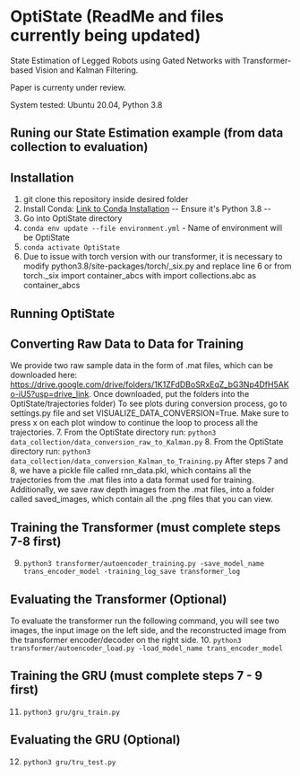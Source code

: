 # OptiState (ReadMe and files currently being updated)
State Estimation of Legged Robots using Gated Networks
with Transformer-based Vision and Kalman Filtering.

Paper is currenty under review.

System tested: Ubuntu 20.04, Python 3.8
## Runing our State Estimation example (from data collection to evaluation)
## Installation
1. git clone this repository inside desired folder
2. Install Conda: [Link to Conda Installation](https://docs.conda.io/projects/conda/en/latest/user-guide/install/linux.html) -- Ensure it's Python 3.8 --
3. Go into OptiState directory
4. `conda env update --file environment.yml` - Name of environment will be OptiState
5. `conda activate OptiState`
6. Due to issue with torch version with our transformer, it is necessary to modify python3.8/site-packages/torch/_six.py and replace line 6 or from torch._six import container_abcs with import collections.abc as container_abcs
## Running OptiState 
## Converting Raw Data to Data for Training
We provide two raw sample data in the form of .mat files, which can be downloaded here: https://drive.google.com/drive/folders/1K1ZFdDBoSRxEqZ_bG3Np4DfH5AKo-iU5?usp=drive_link. 
Once downloaded, put the folders into the OptiState/trajectories folder)
To see plots during conversion process, go to settings.py file and set VISUALIZE_DATA_CONVERSION=True. Make sure to press x on each plot window to continue the loop to process all the trajectories.
7. From the OptiState directory run: `python3 data_collection/data_conversion_raw_to_Kalman.py`
8. From the OptiState directory run: `python3 data_collection/data_conversion_Kalman_to_Training.py`
After steps 7 and 8, we have a pickle file called rnn_data.pkl, which contains all the trajectories from the .mat files into a data format used for training. Additionally, we save raw depth images from the .mat files, into a folder called saved_images, which contain all the .png files that you can view.
## Training the Transformer (must complete steps 7-8 first)
9. `python3 transformer/autoencoder_training.py -save_model_name trans_encoder_model -training_log_save transformer_log`
## Evaluating the Transformer (Optional)
To evaluate the transformer run the following command, you will see two images, the input image on the left side, and the reconstructed image from the transformer encoder/decoder on the right side. 
10. `python3 transformer/autoencoder_load.py -load_model_name trans_encoder_model`
## Training the GRU (must complete steps 7 - 9 first)
11. `python3 gru/gru_train.py`
## Evaluating the GRU (Optional)
12. `python3 gru/tru_test.py`











